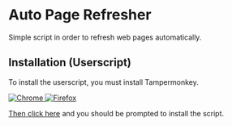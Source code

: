 # Auto Page Refresher

 Simple script in order to refresh web pages automatically. 
 

## Installation (Userscript)

To install the userscript, you must install Tampermonkey.<br/>

<a href="https://chrome.google.com/webstore/detail/tampermonkey/dhdgffkkebhmkfjojejmpbldmpobfkfo">
	<img src="https://raw.githubusercontent.com/rafaelgomesxyz/esgst/main/assets/chrome-badge.png" alt="Chrome">
<a href="https://addons.mozilla.org/en-US/firefox/addon/tampermonkey/">
	<img src="https://raw.githubusercontent.com/rafaelgomesxyz/esgst/main/assets/firefox-badge.png" alt="Firefox">
<br/>


Then [click here](https://github.com/Acidooo/Auto-Page-Refresher/raw/master/Auto%20Page%20Refresher.user.js) and you should be prompted to install the script.



